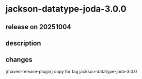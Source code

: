 # jackson-datatype-joda-3.0.0

## release on 20251004
## description
## changes
[maven-release-plugin] copy for tag jackson-datatype-joda-3.0.0

